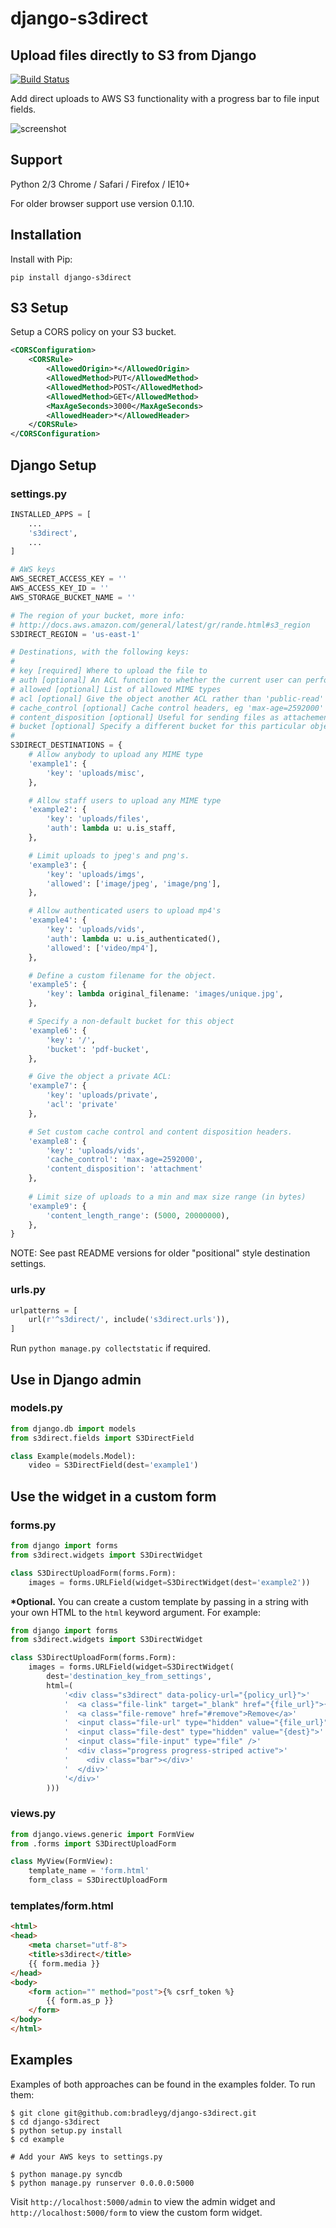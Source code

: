 django-s3direct
===============

Upload files directly to S3 from Django
-------------------------------------

[![Build Status](https://travis-ci.org/bradleyg/django-s3direct.svg?branch=master)](https://travis-ci.org/bradleyg/django-s3direct)

Add direct uploads to AWS S3 functionality with a progress bar to file input fields.

![screenshot](https://raw.githubusercontent.com/bradleyg/django-s3direct/master/screenshot.png)

## Support
Python 2/3
Chrome / Safari / Firefox / IE10+

For older browser support use version 0.1.10.

## Installation

Install with Pip:

```pip install django-s3direct```

## S3 Setup

Setup a CORS policy on your S3 bucket.

```xml
<CORSConfiguration>
    <CORSRule>
        <AllowedOrigin>*</AllowedOrigin>
        <AllowedMethod>PUT</AllowedMethod>
        <AllowedMethod>POST</AllowedMethod>
        <AllowedMethod>GET</AllowedMethod>
        <MaxAgeSeconds>3000</MaxAgeSeconds>
        <AllowedHeader>*</AllowedHeader>
    </CORSRule>
</CORSConfiguration>
```

## Django Setup

### settings.py

```python
INSTALLED_APPS = [
    ...
    's3direct',
    ...
]

# AWS keys
AWS_SECRET_ACCESS_KEY = ''
AWS_ACCESS_KEY_ID = ''
AWS_STORAGE_BUCKET_NAME = ''

# The region of your bucket, more info:
# http://docs.aws.amazon.com/general/latest/gr/rande.html#s3_region
S3DIRECT_REGION = 'us-east-1'

# Destinations, with the following keys:
#
# key [required] Where to upload the file to
# auth [optional] An ACL function to whether the current user can perform this action
# allowed [optional] List of allowed MIME types
# acl [optional] Give the object another ACL rather than 'public-read'
# cache_control [optional] Cache control headers, eg 'max-age=2592000'
# content_disposition [optional] Useful for sending files as attachements
# bucket [optional] Specify a different bucket for this particular object
#
S3DIRECT_DESTINATIONS = {
    # Allow anybody to upload any MIME type
    'example1': {
        'key': 'uploads/misc',
    },

    # Allow staff users to upload any MIME type
    'example2': {
        'key': 'uploads/files', 
        'auth': lambda u: u.is_staff,
    },

    # Limit uploads to jpeg's and png's.
    'example3': {
        'key': 'uploads/imgs', 
        'allowed': ['image/jpeg', 'image/png'],
    },

    # Allow authenticated users to upload mp4's
    'example4': {
        'key': 'uploads/vids', 
        'auth': lambda u: u.is_authenticated(), 
        'allowed': ['video/mp4'],
    },

    # Define a custom filename for the object.
    'example5': {
        'key': lambda original_filename: 'images/unique.jpg',
    },

    # Specify a non-default bucket for this object
    'example6': {
        'key': '/', 
        'bucket': 'pdf-bucket',
    },

    # Give the object a private ACL:
    'example7': {
        'key': 'uploads/private',
        'acl': 'private'
    },

    # Set custom cache control and content disposition headers.
    'example8': {
        'key': 'uploads/vids',
        'cache_control': 'max-age=2592000', 
        'content_disposition': 'attachment'
    },
    
    # Limit size of uploads to a min and max size range (in bytes)
    'example9': {
        'content_length_range': (5000, 20000000),
    },
}
```
NOTE: See past README versions for older "positional" style destination settings.

### urls.py

```python
urlpatterns = [
    url(r'^s3direct/', include('s3direct.urls')),
]
```

Run ```python manage.py collectstatic``` if required.

## Use in Django admin

### models.py

```python
from django.db import models
from s3direct.fields import S3DirectField

class Example(models.Model):
    video = S3DirectField(dest='example1')
```

## Use the widget in a custom form

### forms.py

```python
from django import forms
from s3direct.widgets import S3DirectWidget

class S3DirectUploadForm(forms.Form):
    images = forms.URLField(widget=S3DirectWidget(dest='example2'))
```

__*Optional.__ You can create a custom template by passing in a string with your own HTML to the `html` keyword argument. For example:

```python
from django import forms
from s3direct.widgets import S3DirectWidget

class S3DirectUploadForm(forms.Form):
    images = forms.URLField(widget=S3DirectWidget(
        dest='destination_key_from_settings',
        html=(
            '<div class="s3direct" data-policy-url="{policy_url}">'
            '  <a class="file-link" target="_blank" href="{file_url}">{file_name}</a>'
            '  <a class="file-remove" href="#remove">Remove</a>'
            '  <input class="file-url" type="hidden" value="{file_url}" id="{element_id}" name="{name}" />'
            '  <input class="file-dest" type="hidden" value="{dest}">'
            '  <input class="file-input" type="file" />'
            '  <div class="progress progress-striped active">'
            '    <div class="bar"></div>'
            '  </div>'
            '</div>'
        )))
```

### views.py

```python
from django.views.generic import FormView
from .forms import S3DirectUploadForm

class MyView(FormView):
    template_name = 'form.html'
    form_class = S3DirectUploadForm
```

### templates/form.html

```html
<html>
<head>
    <meta charset="utf-8">
    <title>s3direct</title>
    {{ form.media }}
</head>
<body>
    <form action="" method="post">{% csrf_token %}
        {{ form.as_p }}
    </form>
</body>
</html>
```

## Examples
Examples of both approaches can be found in the examples folder. To run them:
```shell
$ git clone git@github.com:bradleyg/django-s3direct.git
$ cd django-s3direct
$ python setup.py install
$ cd example

# Add your AWS keys to settings.py

$ python manage.py syncdb
$ python manage.py runserver 0.0.0.0:5000
```

Visit ```http://localhost:5000/admin``` to view the admin widget and ```http://localhost:5000/form``` to view the custom form widget.
